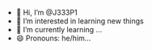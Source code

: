 - 👋 Hi, I’m @J333P1
- 👀 I’m interested in learning new things
- 🌱 I’m currently learning ...
- 😄 Pronouns: he/him...


<!---
J333P1/J333P1 is a ✨ special ✨ repository because its `README.md` (this file) appears on your GitHub profile.
You can click the Preview link to take a look at your changes.
--->
